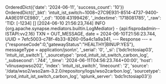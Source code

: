 OrderedDict({'date': '2024-06-11', 'success_count': '10'})
OrderedDict({'_bkt': 'intuit_ist_switch~1008~27C9E931-8514-4737-9400-AA9E01FCE980', '_cd': '1008:43199426', '_indextime': '1718081785', '_raw': 'TID: [-1234] [] [2024-06-10 21:56:23,744]  INFO {org.apache.synapse.mediators.builtin.LogMediator} - {api:fisprodadmin--ISTAPI:vv2.16} TXN = OUT_MESSAGE, date = 2024-06-10T21:56:23.744, UUID = 7efc5003-c78f-4b33-8260-05a4c1a9a341, --- Response ---  = {"responseCode":0,"gatewayStatus":"HEALTHY|BINUP:YES"}, messageType = application/json\n', '_serial': '0', '_si': ['bdc1rctosiap03', 'intuit_ist_switch'], '_sourcetype': 'prod_intuit_ist_switch_carbon_log', '_subsecond': '.744', '_time': '2024-06-11T04:56:23.744+00:00', 'host': 'vlinuswpwso202', 'index': 'intuit_ist_switch', 'linecount': '2', 'source': '/data/wso2/wso2am-3.2.0/repository/logs/wso2carbon.log', 'sourcetype': 'prod_intuit_ist_switch_carbon_log', 'splunk_server': 'bdc1rctosiap03'})
